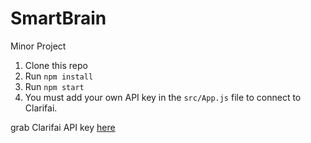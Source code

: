 # SmartBrain 
Minor Project

1. Clone this repo
2. Run `npm install`
3. Run `npm start`
4. You must add your own API key in the `src/App.js` file to connect to Clarifai.

grab Clarifai API key [here](https://www.clarifai.com/)

